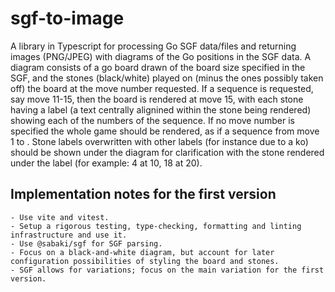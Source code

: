 # sgf-to-image

A library in Typescript for processing Go SGF data/files and returning images (PNG/JPEG) with diagrams of the Go positions in the SGF data. A diagram consists of a go board drawn of the board size specified in the SGF, and the stones (black/white) played on (minus the ones possibly taken off) the board at the move number requested. If a sequence is requested, say move 11-15, then the board is rendered at move 15, with each stone having a label (a text centrally alignined within the stone being rendered) showing each of the numbers of the sequence. If no move number is specified the whole game should be rendered, as if a sequence from move 1 to <last move>. Stone labels overwritten with other labels (for instance due to a ko) should be shown under the diagram for clarification with the stone rendered under the label (for example: <stone>4</stone> at <stone>10</stone>, <stone>18</stone> at <stone>20</stone>).

## Implementation notes for the first version

    - Use vite and vitest.
    - Setup a rigorous testing, type-checking, formatting and linting infrastructure and use it.
    - Use @sabaki/sgf for SGF parsing.
    - Focus on a black-and-white diagram, but account for later configuration possibilities of styling the board and stones.
    - SGF allows for variations; focus on the main variation for the first version.
